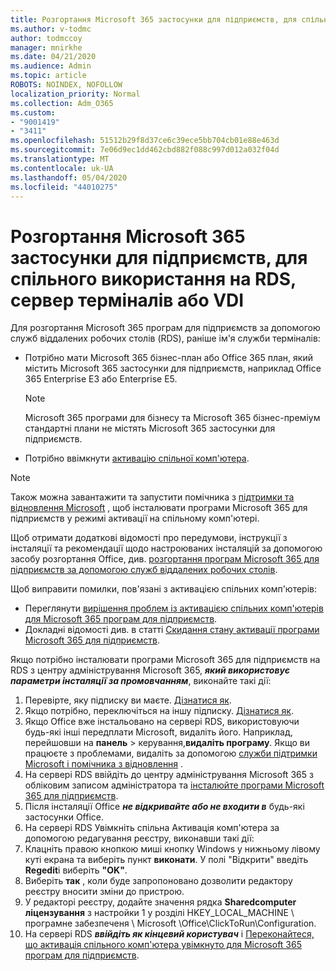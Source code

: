 ```yaml
---
title: Розгортання Microsoft 365 застосунки для підприємств, для спільного використання на RDS, сервер терміналів або VDI
ms.author: v-todmc
author: todmccoy
manager: mnirkhe
ms.date: 04/21/2020
ms.audience: Admin
ms.topic: article
ROBOTS: NOINDEX, NOFOLLOW
localization_priority: Normal
ms.collection: Adm_O365
ms.custom:
- "9001419"
- "3411"
ms.openlocfilehash: 51512b29f8d37ce6c39ece5bb704cb01e88e463d
ms.sourcegitcommit: 7e06d9ec1dd462cbd882f088c997d012a032f04d
ms.translationtype: MT
ms.contentlocale: uk-UA
ms.lasthandoff: 05/04/2020
ms.locfileid: "44010275"
---
```

# <a name="deploying-microsoft-365-apps-for-enterprise-for-shared-use-on-rds-terminal-server-or-vdi"></a>Розгортання Microsoft 365 застосунки для підприємств, для спільного використання на RDS, сервер терміналів або VDI

Для розгортання Microsoft 365 програм для підприємств за допомогою служб віддалених робочих столів (RDS), раніше ім'я служби терміналів:
- Потрібно мати Microsoft 365 бізнес-план або Office 365 план, який містить Microsoft 365 застосунки для підприємств, наприклад Office 365 Enterprise E3 або Enterprise E5.
   > [!NOTE] 
   > Microsoft 365 програми для бізнесу та Microsoft 365 бізнес-преміум стандартні плани не містять Microsoft 365 застосунки для підприємств.
- Потрібно ввімкнути [активацію спільної комп'ютера](https://docs.microsoft.com/DeployOffice/overview-shared-computer-activation).

> [!NOTE]
> Також можна завантажити та запустити помічника з [підтримки та відновлення Microsoft](https://aka.ms/SaRA_OfficeSCA_M365Portal) , щоб інсталювати програми Microsoft 365 для підприємств у режимі активації на спільному комп'ютері.

Щоб отримати додаткові відомості про передумови, інструкції з інсталяції та рекомендації щодо настроюваних інсталяцій за допомогою засобу розгортання Office, див. [розгортання програм Microsoft 365 для підприємств за допомогою служб віддалених робочих столів](https://docs.microsoft.com/DeployOffice/deploy-microsoft-365-apps-remote-desktop-services).

Щоб виправити помилки, пов'язані з активацією спільних комп'ютерів:
- Переглянути [вирішення проблем із активацією спільних комп'ютерів для Microsoft 365 програм для підприємств](https://docs.microsoft.com/DeployOffice/troubleshoot-shared-computer-activation).
- Докладні відомості див. в статті [Скидання стану активації програми Microsoft 365 для підприємств](https://go.microsoft.com/fwlink/?linkid=2109218).

Якщо потрібно інсталювати програми Microsoft 365 для підприємств на RDS з центру адміністрування Microsoft 365, ***який використовує параметри інсталяції за промовчанням***, виконайте такі дії:

1.    Перевірте, яку підписку ви маєте. [Дізнатися як](https://docs.microsoft.com/office365/admin/admin-overview/what-subscription-do-i-have).
2.    Якщо потрібно, переключіться на іншу підписку. [Дізнатися як](https://docs.microsoft.com/office365/admin/subscriptions-and-billing/switch-to-a-different-plan).
3.    Якщо Office вже інстальовано на сервері RDS, використовуючи будь-які інші передплати Microsoft, видаліть його. Наприклад, перейшовши на **панель** > керування,**видаліть програму**. Якщо ви працюєте з проблемами, видаліть за допомогою [служби підтримки Microsoft і помічника з відновлення](https://aka.ms/SARA-OfficeUninstall-Alchemy) .
4.    На сервері RDS ввійдіть до центру адміністрування Microsoft 365 з обліковим записом адміністратора та [інсталюйте програми Microsoft 365 для підприємств](https://portal.office.com/OLS/MySoftware.aspx).
5.    Після інсталяції Office ***не відкривайте або не входити в*** будь-які застосунки Office.
6.    На сервері RDS Увімкніть спільна Активація комп'ютера за допомогою редагування реєстру, виконавши такі дії:
   1. Клацніть правою кнопкою миші кнопку Windows у нижньому лівому куті екрана та виберіть пункт **виконати**. У полі "Відкрити" введіть **Regedit**і виберіть **"OK"**.
   2. Виберіть **так** , коли буде запропоновано дозволити редактору реєстру вносити зміни до пристрою.
   3. У редакторі реєстру, додайте значення рядка **Sharedcomputer ліцензування** з настройки 1 у розділі HKEY_LOCAL_MACHINE \ програмне забезпеченя \ Microsoft \Office\ClickToRun\Configuration.
   4. На сервері RDS ***ввійдіть як кінцевий користувач*** і [Переконайтеся, що активація спільного комп'ютера увімкнуто для Microsoft 365 програм для підприємств](https://docs.microsoft.com/DeployOffice/troubleshoot-shared-computer-activation#verify-that-activation-for-microsoft-365-apps-succeeded).

